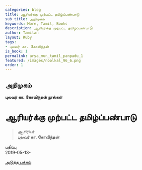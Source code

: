 ```yaml
---
categories: blog
title: ஆரியர்க்கு முற்பட்ட தமிழ்ப்பண்பாடு
sub_title: அறிமுகம்
keywords: More, Tamil, Books
description: ஆரியர்க்கு முற்பட்ட தமிழ்ப்பண்பாடு
author: Tamilan
layout: Ruby
tags:
- புலவர் கா. கோவிந்தன்
is_book: 1
permalink: arya_mun_tamil_panpadu_1
featured: /images/noolkal_96_6.png
order: 1
---
```

## அறிமுகம்

**புலவர் கா. கோவிந்தன் நூல்கள்**

# ஆரியர்க்கு முற்பட்ட தமிழ்ப்பண்பாடு

> ஆசிரியர்  
>  **புலவர் கா. கோவிந்தன்**

பதிப்பு  
2019-05-13-

[அடுத்த பக்கம்](arya_mun_tamil_panpadu_2)
